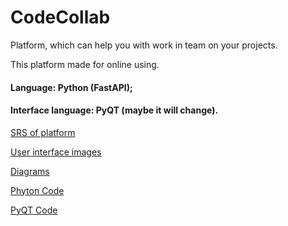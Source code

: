 # CodeCollab

 Platform, which can help you with work in team on your projects.

This platform made for online using.

#### Language: Python (FastAPI);
#### Interface language: PyQT (maybe it will change).

[SRS of platform](https://github.com/korhvimtv/code-collab/blob/main/Requirements/SRS.md)

[User interface images]()

[Diagrams]()

[Phyton Code]()

[PyQT Code]()